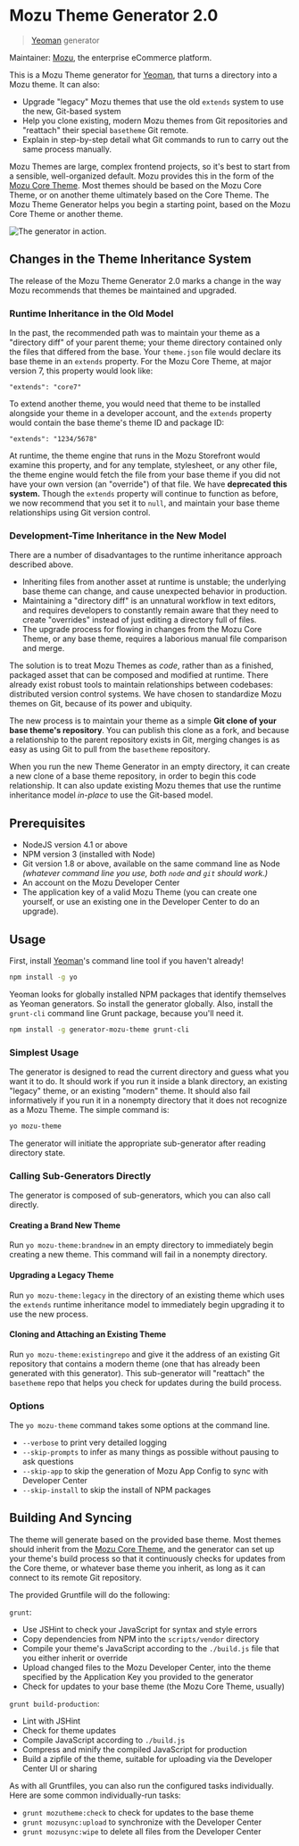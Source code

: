 # Mozu Theme Generator 2.0

> [Yeoman][1] generator

Maintainer: [Mozu](https://github.com/mozu), the enterprise eCommerce platform.

This is a Mozu Theme generator for [Yeoman][1], that turns a directory into a Mozu theme. It can also:
 - Upgrade "legacy" Mozu themes that use the old `extends` system to use the new, Git-based system
 - Help you clone existing, modern Mozu themes from Git repositories and "reattach" their special `basetheme` Git remote.
 - Explain in step-by-step detail what Git commands to run to carry out the same process manually.
 
Mozu Themes are large, complex frontend projects, so it's best to start from a sensible, well-organized default. Mozu provides this in the form of the [Mozu Core Theme](https://github.com/mozu/core-theme). Most themes should be based on the Mozu Core Theme, or on another theme ultimately based on the Core Theme. The Mozu Theme Generator helps you begin a starting point, based on the Mozu Core Theme or another theme.

![The generator in action.](http://i.imgur.com/dcPMavD.png)

## Changes in the Theme Inheritance System
The release of the Mozu Theme Generator 2.0 marks a change in the way Mozu recommends that themes be maintained and upgraded.

### Runtime Inheritance in the Old Model
In the past, the recommended path was to maintain your theme as a "directory diff" of your parent theme; your theme directory contained only the files that differed from the base. Your `theme.json` file would declare its base theme in an `extends` property. For the Mozu Core Theme, at major version 7, this property would look like:
```
"extends": "core7"
```
To extend another theme, you would need that theme to be installed alongside your theme in a developer account, and the `extends` property would contain the base theme's theme ID and package ID:
```
"extends": "1234/5678"
```
At runtime, the theme engine that runs in the Mozu Storefront would examine this property, and for any template, stylesheet, or any other file, the theme engine would fetch the file from your base theme if you did not have your own version (an "override") of that file.
We have **deprecated this system.** Though the `extends` property will continue to function as before, we now recommend that you set it to `null`, and maintain your base theme relationships using Git version control.

### Development-Time Inheritance in the New Model
There are a number of disadvantages to the runtime inheritance approach described above.
 - Inheriting files from another asset at runtime is unstable; the underlying base theme can change, and cause unexpected behavior in production.
 - Maintaining a "directory diff" is an unnatural workflow in text editors, and requires developers to constantly remain aware that they need to create "overrides" instead of just editing a directory full of files.
 - The upgrade process for flowing in changes from the Mozu Core Theme, or any base theme, requires a laborious manual file comparison and merge.

The solution is to treat Mozu Themes as *code*, rather than as a finished, packaged asset that can be composed and modified at runtime. There already exist robust tools to maintain relationships between codebases: distributed version control systems. We have chosen to standardize Mozu themes on Git, because of its power and ubiquity.

The new process is to maintain your theme as a simple **Git clone of your base theme's repository**. You can publish this clone as a fork, and because a relationship to the parent repository exists in Git, merging changes is as easy as using Git to pull from the `basetheme` repository.

When you run the new Theme Generator in an empty directory, it can create a new clone of a base theme repository, in order to begin this code relationship. It can also update existing Mozu themes that use the runtime inheritance model *in-place* to use the Git-based model.

## Prerequisites

 - NodeJS version 4.1 or above
 - NPM version 3 (installed with Node)
 - Git version 1.8 or above, available on the same command line as Node *(whatever command line you use, both `node` and `git` should work.)*
 - An account on the Mozu Developer Center
 - The application key of a valid Mozu Theme (you can create one yourself, or use an existing one in the Developer Center to do an upgrade).

## Usage

First, install [Yeoman][1]'s command line tool if you haven't already!

```bash
npm install -g yo
```

Yeoman looks for globally installed NPM packages that identify themselves as Yeoman generators. So install the generator globally. Also, install the `grunt-cli` command line Grunt package, because you'll need it.

```bash
npm install -g generator-mozu-theme grunt-cli
```

### Simplest Usage

The generator is designed to read the current directory and guess what you want it to do. It should work if you run it inside a blank directory, an existing "legacy" theme, or an existing "modern" theme. It should also fail informatively if you run it in a nonempty directory that it does not recognize as a Mozu Theme. The simple command is:

```sh
yo mozu-theme
```

The generator will initiate the appropriate sub-generator after reading directory state.

### Calling Sub-Generators Directly

The generator is composed of sub-generators, which you can also call directly.

#### Creating a Brand New Theme

Run `yo mozu-theme:brandnew` in an empty directory to immediately begin creating a new theme. This command will fail in a nonempty directory.

#### Upgrading a Legacy Theme

Run `yo mozu-theme:legacy` in the directory of an existing theme which uses the `extends` runtime inheritance model to immediately begin upgrading it to use the new process.

#### Cloning and Attaching an Existing Theme

Run `yo mozu-theme:existingrepo` and give it the address of an existing Git repository that contains a modern theme (one that has already been generated with this generator). This sub-generator will "reattach" the `basetheme` repo that helps you check for updates during the build process.

### Options
The `yo mozu-theme` command takes some options at the command line.

 - `--verbose` to print very detailed logging
 - `--skip-prompts` to infer as many things as possible without pausing to ask questions
 - `--skip-app` to skip the generation of Mozu App Config to sync with Developer Center
 - `--skip-install` to skip the install of NPM packages

## Building And Syncing

The theme will generate based on the provided base theme. Most themes should inherit from the [Mozu Core Theme](https://github.com/mozu/core-theme), and the generator can set up your theme's build process so that it continuously checks for updates from the Core theme, or whatever base theme you inherit, as long as it can connect to its remote Git repository.

The provided Gruntfile will do the following:

`grunt`:
 - Use JSHint to check your JavaScript for syntax and style errors
 - Copy dependencies from NPM into the `scripts/vendor` directory
 - Compile your theme's JavaScript according to the `./build.js` file that you either inherit or override
 - Upload changed files to the Mozu Developer Center, into the theme specified by the Application Key you provided to the generator
 - Check for updates to your base theme (the Mozu Core Theme, usually)

`grunt build-production`:
 - Lint with JSHint
 - Check for theme updates
 - Compile JavaScript according to `./build.js`
 - Compress and minify the compiled JavaScript for production
 - Build a zipfile of the theme, suitable for uploading via the Developer Center UI or sharing

As with all Gruntfiles, you can also run the configured tasks individually. Here are some common individually-run tasks:

 - `grunt mozutheme:check` to check for updates to the base theme
 - `grunt mozusync:upload` to synchronize with the Developer Center
 - `grunt mozusync:wipe` to delete all files from the Developer Center


[1]: http://yeoman.io
